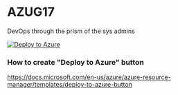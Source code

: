 # AZUG17
DevOps through the prism of the sys admins

[![Deploy to Azure](https://aka.ms/deploytoazurebutton)](https://portal.azure.com/#create/Microsoft.Template/uri/https%3A%2F%2Fraw.githubusercontent.com%2Ftsunami28%2FAZUG17%2Fmain%2FInfra%2Fazuredeploy.json)

### How to create "Deploy to Azure" button
https://docs.microsoft.com/en-us/azure/azure-resource-manager/templates/deploy-to-azure-button